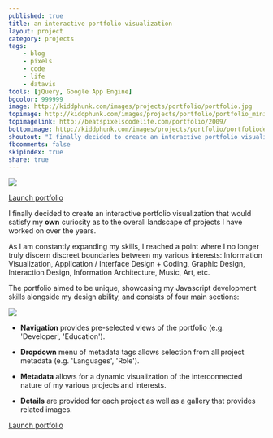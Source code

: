 ```yaml
---
published: true
title: an interactive portfolio visualization
layout: project
category: projects
tags:
    - blog
    - pixels
    - code
    - life
    - datavis
tools: [jQuery, Google App Engine]
bgcolor: 999999
image: http://kiddphunk.com/images/projects/portfolio/portfolio.jpg
topimage: http://kiddphunk.com/images/projects/portfolio/portfolio_mini.jpg
topimagelink: http://beatspixelscodelife.com/portfolio/2009/
bottomimage: http://kiddphunk.com/images/projects/portfolio/portfoliodetail.jpg
shoutout: "I finally decided to create an interactive portfolio visualization that would satisfy my OWN curiosity as to the overall landscape of projects I have worked on over the years."
fbcomments: false
skipindex: true
share: true
---
```

<img class='feedimg' src='{{page.topimage}}'>

[Launch portfolio](http://beatspixelscodelife.com/portfolio/2009/)


I finally decided to create an interactive portfolio visualization that would satisfy my **own** curiosity as to the overall landscape of projects I have worked on over the years.

As I am constantly expanding my skills, I reached a point where I no longer truly discern discreet boundaries between my various interests: Information Visualization, Application / Interface Design + Coding, Graphic Design, Interaction Design, Information Architecture, Music, Art, etc.


The portfolio aimed to be unique, showcasing my Javascript development skills alongside my design ability, and consists of four main sections:

<img class="spanimage" src="http://kiddphunk.com/images/projects/portfolio/legend.jpg">

* **Navigation** provides pre-selected views of the portfolio (e.g. 'Developer', 'Education').

* **Dropdown** menu of metadata tags allows selection from all project metadata (e.g. 'Languages', 'Role').

* **Metadata** allows for a dynamic visualization of the interconnected nature of my various projects and interests.

* **Details** are provided for each project as well as a gallery that provides related images.

[Launch portfolio](http://beatspixelscodelife.com/portfolio/2009/)
